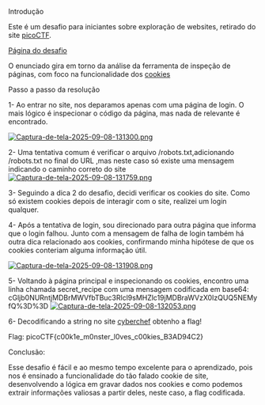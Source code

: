 Introdução

Este é um desafio para iniciantes sobre exploração de websites, retirado do site [picoCTF](https://play.picoctf.org).

[Página do desafio](https://play.picoctf.org/practice/challenge/469)

O enunciado gira em torno da análise da ferramenta de inspeção de páginas, com foco na 
funcionalidade dos [cookies](https://www.kaspersky.com.br/resource-center/definitions/cookies)

Passo a passo da resolução

1- Ao entrar no site, nos deparamos apenas com uma página de login. O mais lógico é 
inspecionar o código da página, mas nada de relevante é encontrado.

[![Captura-de-tela-2025-09-08-131300.png](https://i.postimg.cc/yYXYkcLT/Captura-de-tela-2025-09-08-131300.png)](https://postimg.cc/mtkGnzfc)


2- Uma tentativa comum é verificar o arquivo /robots.txt,adicionando /robots.txt no final do 
URL ,mas neste caso só existe uma mensagem indicando o caminho correto do site
[![Captura-de-tela-2025-09-08-131759.png](https://i.postimg.cc/fTwQqFvx/Captura-de-tela-2025-09-08-131759.png)](https://postimg.cc/rzYHKf3m)

3- Seguindo a dica 2 do desafio, decidi verificar os cookies do site. Como só existem 
cookies depois de interagir com o site, realizei um login qualquer.

4- Após a tentativa de login, sou direcionado para outra página que informa que o login 
falhou. Junto com a mensagem de falha de login também há outra dica relacionado aos cookies,
confirmando minha hipótese de que os cookies conteriam alguma informação útil.

[![Captura-de-tela-2025-09-08-131908.png](https://i.postimg.cc/C1H6jhX9/Captura-de-tela-2025-09-08-131908.png)](https://postimg.cc/N9F4tcgx)

5- Voltando à página principal e inspecionando os cookies, encontro uma linha chamada 
secret_recipe com uma mensagem codificada em base64:
cGljb0NURntjMDBrMWVfbTBuc3Rlcl9sMHZlc19jMDBraWVzX0IzQUQ5NEMyfQ%3D%3D
[![Captura-de-tela-2025-09-08-132053.png](https://i.postimg.cc/tCmvdmvR/Captura-de-tela-2025-09-08-132053.png)](https://postimg.cc/rKx9MgL7)


6- Decodificando a string  no site [cyberchef](https://gchq.github.io/CyberChef/) obtenho a
flag!


Flag: picoCTF{c00k1e_m0nster_l0ves_c00kies_B3AD94C2}


Conclusão:

Esse desafio é fácil e ao mesmo tempo excelente para o aprendizado, pois nos é ensinado a 
funcionalidade do tão falado cookie de site, desenvolvendo a lógica em gravar dados nos 
cookies e como podemos extrair informações valiosas a partir deles, neste caso, a flag 
codificada.
